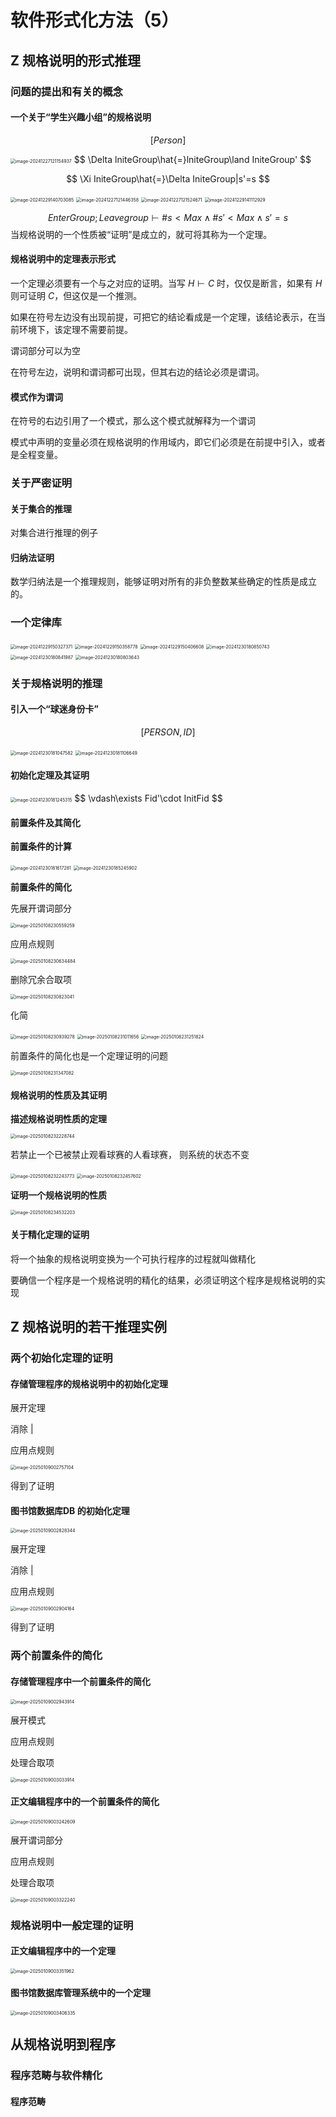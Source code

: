 # 软件形式化方法（5）

## Z 规格说明的形式推理

### 问题的提出和有关的概念

#### 一个关于“学生兴趣小组”的规格说明

$$
[Person]
$$

<img src="http://public.file.lvshuhuai.cn/images\image-20241227121154937.png" alt="image-20241227121154937" style="zoom:50%;" />
$$
\Delta lniteGroup\hat{=}lniteGroup\land IniteGroup'
$$

$$
\Xi IniteGroup\hat{=}\Delta IniteGroup|s'=s
$$

<img src="http://public.file.lvshuhuai.cn/images\image-20241229140703085.png" alt="image-20241229140703085" style="zoom:50%;" />

<img src="http://public.file.lvshuhuai.cn/images\image-20241227121446358.png" alt="image-20241227121446358" style="zoom:50%;" />

<img src="http://public.file.lvshuhuai.cn/images\image-20241227121524671.png" alt="image-20241227121524671" style="zoom:50%;" />

<img src="http://public.file.lvshuhuai.cn/images\image-20241229141112929.png" alt="image-20241229141112929" style="zoom:50%;" />

$$
EnterGroup;Leavegroup\vdash \text{\#}s<Max\land\text{\#}s'<Max\land s'=s
$$
当规格说明的一个性质被“证明”是成立的，就可将其称为一个定理。

#### 规格说明中的定理表示形式

一个定理必须要有一个与之对应的证明。当写 $H\vdash C$ 时，仅仅是断言，如果有 $H$ 则可证明 $C$，但这仅是一个推测。

如果在符号左边没有出现前提，可把它的结论看成是一个定理，该结论表示，在当前环境下，该定理不需要前提。

谓词部分可以为空

在符号左边，说明和谓词都可出现，但其右边的结论必须是谓词。

#### 模式作为谓词

在符号的右边引用了一个模式，那么这个模式就解释为一个谓词

模式中声明的变量必须在规格说明的作用域内，即它们必须是在前提中引入，或者是全程变量。

### 关于严密证明

#### 关于集合的推理

对集合进行推理的例子

#### 归纳法证明

数学归纳法是一个推理规则，能够证明对所有的非负整数某些确定的性质是成立的。

### 一个定律库

<img src="http://public.file.lvshuhuai.cn/images\image-20241229150327371.png" alt="image-20241229150327371" style="zoom:50%;" />

<img src="http://public.file.lvshuhuai.cn/images\image-20241229150358778.png" alt="image-20241229150358778" style="zoom:50%;" />

<img src="http://public.file.lvshuhuai.cn/images\image-20241229150406608.png" alt="image-20241229150406608" style="zoom:50%;" />

<img src="http://public.file.lvshuhuai.cn/images\image-20241230180850743.png" alt="image-20241230180850743" style="zoom:50%;" />

<img src="http://public.file.lvshuhuai.cn/images\image-20241230180841987.png" alt="image-20241230180841987" style="zoom:50%;" />

<img src="http://public.file.lvshuhuai.cn/images\image-20241230180803643.png" alt="image-20241230180803643" style="zoom:50%;" />

### 关于规格说明的推理

#### 引入一个“球迷身份卡”

$$
[PERSON,ID]
$$

<img src="http://public.file.lvshuhuai.cn/images\image-20241230181047582.png" alt="image-20241230181047582" style="zoom:50%;" />

<img src="http://public.file.lvshuhuai.cn/images\image-20241230181106649.png" alt="image-20241230181106649" style="zoom:50%;" />

#### 初始化定理及其证明

<img src="http://public.file.lvshuhuai.cn/images\image-20241230181245315.png" alt="image-20241230181245315" style="zoom:50%;" />
$$
\vdash\exists Fid'\cdot InitFid
$$

#### 前置条件及其简化

**前置条件的计算**

<img src="http://public.file.lvshuhuai.cn/images\image-20241230181617281.png" alt="image-20241230181617281" style="zoom:50%;" />

<img src="http://public.file.lvshuhuai.cn/images\image-20241230185245902.png" alt="image-20241230185245902" style="zoom:50%;" />



**前置条件的简化**

先展开谓词部分

<img src="Z:\Public\images\image-20250108230559259.png" alt="image-20250108230559259" style="zoom:50%;" />

应用点规则

<img src="Z:\Public\images\image-20250108230634484.png" alt="image-20250108230634484" style="zoom:50%;" />

删除冗余合取项

<img src="Z:\Public\images\image-20250108230823041.png" alt="image-20250108230823041" style="zoom:50%;" />

化简

<img src="Z:\Public\images\image-20250108230939278.png" alt="image-20250108230939278" style="zoom:50%;" />

<img src="Z:\Public\images\image-20250108231011656.png" alt="image-20250108231011656" style="zoom:50%;" />

<img src="Z:\Public\images\image-20250108231251824.png" alt="image-20250108231251824" style="zoom:50%;" />

前置条件的简化也是一个定理证明的问题

<img src="Z:\Public\images\image-20250108231347082.png" alt="image-20250108231347082" style="zoom:50%;" />

#### 规格说明的性质及其证明

**描述规格说明性质的定理**

<img src="Z:\Public\images\image-20250108232228744.png" alt="image-20250108232228744" style="zoom:50%;" />

若禁止一个已被禁止观看球赛的人看球赛， 则系统的状态不变

<img src="Z:\Public\images\image-20250108232243773.png" alt="image-20250108232243773" style="zoom:50%;" />

<img src="Z:\Public\images\image-20250108232457602.png" alt="image-20250108232457602" style="zoom:50%;" />

**证明一个规格说明的性质**

<img src="Z:\Public\images\image-20250108234532203.png" alt="image-20250108234532203" style="zoom:50%;" />

#### 关于精化定理的证明

将一个抽象的规格说明变换为一个可执行程序的过程就叫做精化

要确信一个程序是一个规格说明的精化的结果，必须证明这个程序是规格说明的实现

## Z 规格说明的若干推理实例

### 两个初始化定理的证明

#### 存储管理程序的规格说明中的初始化定理

展开定理

消除 $|$

应用点规则

<img src="Z:\Public\images\image-20250109002757104.png" alt="image-20250109002757104" style="zoom:50%;" />

得到了证明

#### 图书馆数据库DB 的初始化定理

<img src="Z:\Public\images\image-20250109002828344.png" alt="image-20250109002828344" style="zoom:50%;" />

展开定理

消除 $|$

应用点规则

<img src="Z:\Public\images\image-20250109002904164.png" alt="image-20250109002904164" style="zoom:50%;" />

得到了证明

### 两个前置条件的简化

#### 存储管理程序中一个前置条件的简化

<img src="Z:\Public\images\image-20250109002943914.png" alt="image-20250109002943914" style="zoom:50%;" />

展开模式

应用点规则

处理合取项

<img src="Z:\Public\images\image-20250109003033914.png" alt="image-20250109003033914" style="zoom:50%;" />

#### 正文编辑程序中的一个前置条件的简化

<img src="Z:\Public\images\image-20250109003242609.png" alt="image-20250109003242609" style="zoom:50%;" />

展开谓词部分

应用点规则

处理合取项

<img src="Z:\Public\images\image-20250109003322240.png" alt="image-20250109003322240" style="zoom:50%;" />

### 规格说明中一般定理的证明

#### 正文编辑程序中的一个定理

<img src="Z:\Public\images\image-20250109003351962.png" alt="image-20250109003351962" style="zoom:50%;" />

#### 图书馆数据库管理系统中的一个定理

<img src="Z:\Public\images\image-20250109003406335.png" alt="image-20250109003406335" style="zoom:50%;" />

## 从规格说明到程序

### 程序范畴与软件精化

#### 程序范畴

